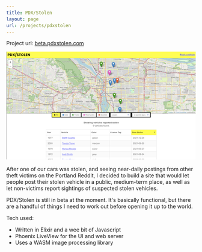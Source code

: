 ```yaml
---
title: PDX/Stolen
layout: page
url: /projects/pdxstolen
---
```


Project url: [beta.pdxstolen.com](https://beta.pdxstolen.com)

![Screenshot of PDX Stolen homepage](/assets/pdxstolen.png)

After one of our cars was stolen, and seeing near-daily postings from other theft victims on the Portland Reddit, I decided to build a site that would let people post their stolen vehicle in a public, medium-term place, as well as let non-victims report sightings of suspected stolen vehicles.

PDX/Stolen is still in beta at the moment. It's basically functional, but there are a handful of things I need to work out before opening it up to the world.

Tech used:

-   Written in Elixir and a wee bit of Javascript
-   Phoenix LiveView for the UI and web server
-   Uses a WASM image processing library
